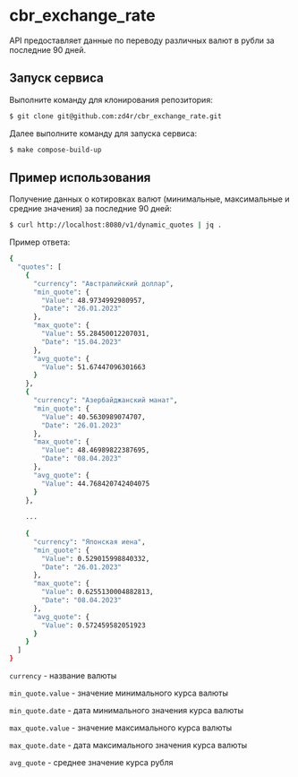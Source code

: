 # cbr_exchange_rate

API предоставляет данные по переводу различных валют в рубли за последние 90 дней.

## Запуск сервиса
Выполните команду для клонирования репозитория:
```bash
$ git clone git@github.com:zd4r/cbr_exchange_rate.git
```
Далее выполните команду для запуска сервиса:
```bash
$ make compose-build-up
```
## Пример использования
Получение данных о котировках валют (минимальные, максимальные и средние значения) за последние 90 дней:
```bash
$ curl http://localhost:8080/v1/dynamic_quotes | jq .
```

Пример ответа:
```bash
{
  "quotes": [
    {
      "currency": "Австралийский доллар",
      "min_quote": {
        "Value": 48.9734992980957,
        "Date": "26.01.2023"
      },
      "max_quote": {
        "Value": 55.28450012207031,
        "Date": "15.04.2023"
      },
      "avg_quote": {
        "Value": 51.67447096301663
      }
    },
    {
      "currency": "Азербайджанский манат",
      "min_quote": {
        "Value": 40.5630989074707,
        "Date": "26.01.2023"
      },
      "max_quote": {
        "Value": 48.46989822387695,
        "Date": "08.04.2023"
      },
      "avg_quote": {
        "Value": 44.768420742404075
      }
    },
    
    ...
    
    {
      "currency": "Японская иена",
      "min_quote": {
        "Value": 0.529015998840332,
        "Date": "26.01.2023"
      },
      "max_quote": {
        "Value": 0.6255130004882813,
        "Date": "08.04.2023"
      },
      "avg_quote": {
        "Value": 0.572459582051923
      }
    }
  ]
}
```
`currency` - название валюты

`min_quote.value` - значение минимального курса валюты

`min_quote.date` - дата минимального значения курса валюты

`max_quote.value` - значение максимального курса валюты

`max_quote.date` - дата максимального значения курса валюты
    
`avg_quote` - среднее значение курса рубля
